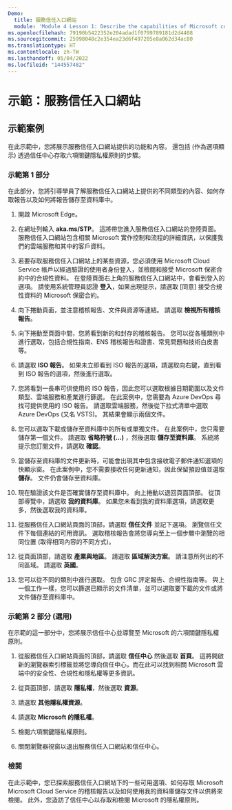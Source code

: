 ```yaml
---
Demo:
  title: 服務信任入口網站
  module: 'Module 4 Lesson 1: Describe the capabilities of Microsoft compliance solutions: Describe the compliance management capabilities of Microsoft'
ms.openlocfilehash: 79190b5422352e204adad1f0799789181d2d4408
ms.sourcegitcommit: 25998048c2e354ea23d6f497205e8a062d34ac80
ms.translationtype: HT
ms.contentlocale: zh-TW
ms.lasthandoff: 05/04/2022
ms.locfileid: "144557482"
---
```

# <a name="demo-service-trust-portal"></a>示範：服務信任入口網站

## <a name="demo-scenario"></a>示範案例

在此示範中，您將展示服務信任入口網站提供的功能和內容。 還包括 (作為選項顯示) 透過信任中心存取六項關鍵隱私權原則的步驟。

### <a name="demo-part-1"></a>示範第 1 部分

在此部分，您將引導學員了解服務信任入口網站上提供的不同類型的內容、如何存取報告以及如何將報告儲存至資料庫中。

1. 開啟 Microsoft Edge。

1. 在網址列輸入 **aka.ms/STP**。 這將帶您進入服務信任入口網站的登陸頁面。 服務信任入口網站包含相關 Microsoft 實作控制和流程的詳細資訊，以保護我們的雲端服務和其中的客戶資料。

1. 若要存取服務信任入口網站上的某些資源，您必須使用 Microsoft Cloud Service 帳戶以經過驗證的使用者身份登入，並檢閱和接受 Microsoft 保密合約中的合規性資料。 在登陸頁面右上角的服務信任入口網站中，會看到登入的選項。  請使用系統管理員認證 **登入**，如果出現提示，請選取 [同意] 接受合規性資料的 Microsoft 保密合約。

1. 向下捲動頁面，並注意稽核報告、文件與資源等連結。  請選取 **檢視所有稽核報告**。

1. 向下捲動至頁面中間，您將看到新的和封存的稽核報告。  您可以從各種類別中進行選取，包括合規性指南、ENS 稽核報告和證書、常見問題和技術白皮書等。

1. 請選取 **ISO 報告**。  如果未立即看到 ISO 報告的選項，請選取向右鍵，直到看到 ISO 報告的選項，然後進行選取。

1. 您將看到一長串可供使用的 ISO 報告，因此您可以選取根據日期範圍以及文件類型、雲端服務和產業進行篩選。  在此案例中，您需要為 Azure DevOps 尋找可提供使用的 ISO 報告。  請選取雲端服務，然後從下拉式清單中選取 Azure DevOps (又名 VSTS)。  其結果會顯示兩個文件。

1. 您可以選取下載或儲存至資料庫中的所有或單獨文件。  在此案例中，您只需要儲存第一個文件。  請選取 **省略符號 (...)** ，然後選取 **儲存至資料庫**。  系統將提示您訂閱文件，請選取 **確認**。

1. 當儲存至資料庫的文件更新時，可能會出現其中包含接收電子郵件通知選項的快顯示窗。  在此案例中，您不需要接收任何更新通知，因此保留預設值並選取 **儲存**。  文件仍會儲存至資料庫。

1. 現在驗證該文件是否確實儲存至資料庫中。 向上捲動以退回頁面頂部。 從頂部導覽中，請選取 **我的資料庫**。  如果您未看到我的資料庫選項，請選取更多，然後選取我的資料庫。

1. 從服務信任入口網站頁面的頂部，請選取 **信任文件** 並記下選項。 瀏覽信任文件下每個連結的可用資訊。 選取稽核報告會將您導向至上一個步驟中瀏覽的相同位置 (取得相同內容的不同方式)。  

1. 從頁面頂部，請選取 **產業與地區**。  請選取 **區域解決方案**。 請注意所列出的不同區域。  請選取 **英國**。  

1. 您可以從不同的類別中進行選取。  包含 GRC 評定報告、合規性指南等。  與上一個工作一樣，您可以篩選已顯示的文件清單，並可以選取要下載的文件或將文件儲存至資料庫中。

### <a name="demo-part-2-optional"></a>示範第 2 部分 (選用)

在示範的這一部分中，您將展示信任中心並導覽至 Microsoft 的六項關鍵隱私權原則。

1. 從服務信任入口網站頁面的頂部，請選取 **信任中心** 然後選取 **首頁**。 這將開啟新的瀏覽器索引標籤並將您導向信任中心，而在此可以找到相關 Microsoft 雲端中的安全性、合規性和隱私權等更多資訊。

1. 從頁面頂部，請選取 **隱私權**，然後選取 **資源**。

1. 請選取 **其他隱私權資源**。

1. 請選取 **Microsoft 的隱私權**。

1. 檢閱六項關鍵隱私權原則。

1. 關閉瀏覽器視窗以退出服務信任入口網站和信任中心。

### <a name="review"></a>檢閱

在此示範中，您已探索服務信任入口網站下的一些可用選項、如何存取 Microsoft Microsoft Cloud Service 的稽核報告以及如何使用我的資料庫儲存文件以供將來檢閱。  此外，您造訪了信任中心以存取和檢閱 Microsoft 的隱私權原則。
